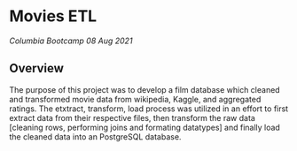 # Movies ETL
*Columbia Bootcamp 08 Aug 2021*

## Overview
The purpose of this project was to develop a film database which cleaned and transformed movie data from wikipedia, Kaggle, and aggregated ratings. The etxtract, transform, load process was utilized in an effort to first extract data from their respective files, then transform the raw data [cleaning rows, performing joins and formating datatypes] and finally load the cleaned data into an PostgreSQL database. 
